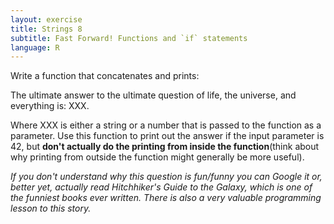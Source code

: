 ```yaml
--- 
layout: exercise 
title: Strings 8
subtitle: Fast Forward! Functions and `if` statements
language: R
---
```


Write a function that concatenates and prints:

The ultimate answer to the ultimate question of life, the universe, and
everything is: XXX.

Where XXX is either a string or a number that is passed to the function
as a parameter. Use this function to print out the answer if the input parameter 
is 42, but **don't actually do the printing from inside the function**(think
about why printing from outside the function might generally be more useful).

*If you don't understand why this question is fun/funny you can Google
it or, better yet, actually read Hitchhiker's Guide to the Galaxy, which
is one of the funniest books ever written. There is also a very valuable
programming lesson to this story.*
